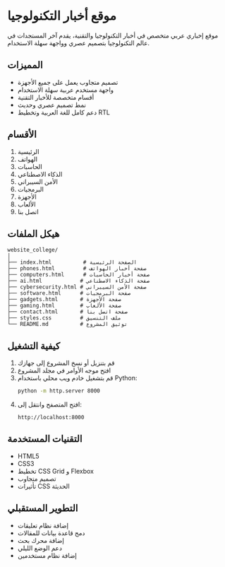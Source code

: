 # موقع أخبار التكنولوجيا

موقع إخباري عربي متخصص في أخبار التكنولوجيا والتقنية، يقدم آخر المستجدات في عالم التكنولوجيا بتصميم عصري وواجهة سهلة الاستخدام.

## المميزات

- تصميم متجاوب يعمل على جميع الأجهزة
- واجهة مستخدم عربية سهلة الاستخدام
- أقسام متخصصة للأخبار التقنية
- نمط تصميم عصري وحديث
- دعم كامل للغة العربية وتخطيط RTL

## الأقسام

1. الرئيسية
2. الهواتف
3. الحاسبات
4. الذكاء الاصطناعي
5. الأمن السيبراني
6. البرمجيات
7. الأجهزة
8. الألعاب
9. اتصل بنا

## هيكل الملفات

```
website_college/
│
├── index.html          # الصفحة الرئيسية
├── phones.html         # صفحة أخبار الهواتف
├── computers.html      # صفحة أخبار الحاسبات
├── ai.html            # صفحة الذكاء الاصطناعي
├── cybersecurity.html # صفحة الأمن السيبراني
├── software.html      # صفحة البرمجيات
├── gadgets.html       # صفحة الأجهزة
├── gaming.html        # صفحة الألعاب
├── contact.html       # صفحة اتصل بنا
├── styles.css         # ملف التنسيق
└── README.md          # توثيق المشروع
```

## كيفية التشغيل

1. قم بتنزيل أو نسخ المشروع إلى جهازك
2. افتح موجه الأوامر في مجلد المشروع
3. قم بتشغيل خادم ويب محلي باستخدام Python:
   ```bash
   python -m http.server 8000
   ```
4. افتح المتصفح وانتقل إلى:
   ```
   http://localhost:8000
   ```

## التقنيات المستخدمة

- HTML5
- CSS3
- تخطيط CSS Grid و Flexbox
- تصميم متجاوب
- تأثيرات CSS الحديثة

## التطوير المستقبلي

- إضافة نظام تعليقات
- دمج قاعدة بيانات للمقالات
- إضافة محرك بحث
- دعم الوضع الليلي
- إضافة نظام مستخدمين
